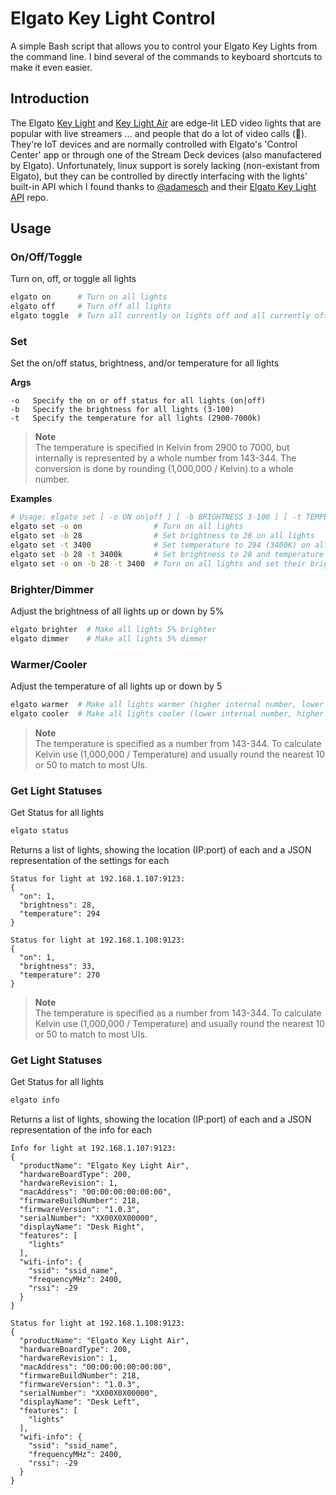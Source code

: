 # Elgato Key Light Control
A simple Bash script that allows you to control your Elgato Key Lights from the command line. I bind several of the commands to keyboard shortcuts to make it even easier.

## Introduction
The Elgato [Key Light](https://www.elgato.com/en/key-light) and [Key Light Air](https://www.elgato.com/en/key-light-air) are edge-lit LED video lights that are popular with live streamers ... and people that do a lot of video calls (🙋). They're IoT devices and are normally controlled with Elgato's 'Control Center' app or through one of the Stream Deck devices (also manufactered by Elgato). Unfortunately, linux support is sorely lacking (non-existant from Elgato), but they can be controlled by directly interfacing with the lights' built-in API which I found thanks to [@adamesch](https://github.com/adamesch/) and their [Elgato Key Light API](https://github.com/adamesch/elgato-key-light-api/) repo.

## Usage

### On/Off/Toggle
Turn on, off, or toggle all lights
```bash
elgato on      # Turn on all lights
elgato off     # Turn off all lights
elgato toggle  # Turn all currently on lights off and all currently off lights on
```

### Set
Set the on/off status, brightness, and/or temperature for all lights

**Args**
```
-o   Specify the on or off status for all lights (on|off)
-b   Specify the brightness for all lights (3-100)
-t   Specify the temperature for all lights (2900-7000k)
```

> **Note**  
> The temperature is specified in Kelvin from 2900 to 7000, but internally is represented by a whole number from 143-344. The conversion is done by rounding (1,000,000 / Kelvin) to a whole number.

**Examples**
```bash
# Usage: elgato set [ -o ON on|off ] [ -b BRIGHTNESS 3-100 ] [ -t TEMPERATURE 2900-7000k ]"
elgato set -o on                # Turn on all lights
elgato set -b 28                # Set brightness to 28 on all lights
elgato set -t 3400              # Set temperature to 294 (3400K) on all lights
elgato set -b 28 -t 3400k       # Set brightness to 28 and temperature to 294 (3400K) on all lights
elgato set -o on -b 28 -t 3400  # Turn on all lights and set their brightness to 28 and temperature to 294 (3400K)
```

### Brighter/Dimmer
Adjust the brightness of all lights up or down by 5%
```bash
elgato brighter  # Make all lights 5% brighter
elgato dimmer    # Make all lights 5% dimmer
```

### Warmer/Cooler
Adjust the temperature of all lights up or down by 5
```bash
elgato warmer  # Make all lights warmer (higher internal number, lower Kelvin - see note)
elgato cooler  # Make all lights cooler (lower internal number, higher Kelvin - see note)
```
> **Note**  
> The temperature is specified as a number from 143-344. To calculate Kelvin use (1,000,000 / Temperature) and usually round the nearest 10 or 50 to match to most UIs.

### Get Light Statuses
Get Status for all lights
```bash
elgato status
```

Returns a list of lights, showing the location (IP:port) of each and a JSON representation of the settings for each
```
Status for light at 192.168.1.107:9123:
{
  "on": 1,
  "brightness": 28,
  "temperature": 294
}

Status for light at 192.168.1.108:9123:
{
  "on": 1,
  "brightness": 33,
  "temperature": 270
}
```
> **Note**  
> The temperature is specified as a number from 143-344. To calculate Kelvin use (1,000,000 / Temperature) and usually round the nearest 10 or 50 to match to most UIs.

### Get Light Statuses
Get Status for all lights
```bash
elgato info
```

Returns a list of lights, showing the location (IP:port) of each and a JSON representation of the info for each
```
Info for light at 192.168.1.107:9123:
{
  "productName": "Elgato Key Light Air",
  "hardwareBoardType": 200,
  "hardwareRevision": 1,
  "macAddress": "00:00:00:00:00:00",
  "firmwareBuildNumber": 218,
  "firmwareVersion": "1.0.3",
  "serialNumber": "XX00X0X00000",
  "displayName": "Desk Right",
  "features": [
    "lights"
  ],
  "wifi-info": {
    "ssid": "ssid_name",
    "frequencyMHz": 2400,
    "rssi": -29
  }
}

Status for light at 192.168.1.108:9123:
{
  "productName": "Elgato Key Light Air",
  "hardwareBoardType": 200,
  "hardwareRevision": 1,
  "macAddress": "00:00:00:00:00:00",
  "firmwareBuildNumber": 218,
  "firmwareVersion": "1.0.3",
  "serialNumber": "XX00X0X00000",
  "displayName": "Desk Left",
  "features": [
    "lights"
  ],
  "wifi-info": {
    "ssid": "ssid_name",
    "frequencyMHz": 2400,
    "rssi": -29
  }
}
```

